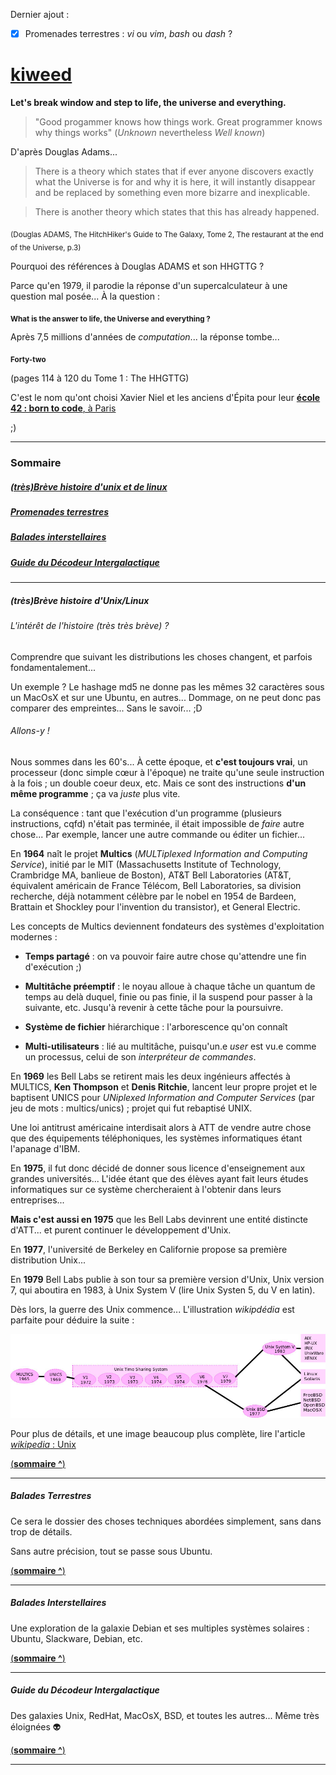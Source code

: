 Dernier ajout : 

- [x] Promenades terrestres : *vi* ou *vim*, *bash* ou *dash* ?

# [kiweed](#)



**Let's break window and step to life, the universe and everything.**

>"Good progammer knows how things work. Great programmer knows why things works" (*Unknown* nevertheless *Well known*)

D'après Douglas Adams...

>There is a theory which states that if ever anyone discovers exactly what the
Universe is for and why it is here, it will instantly disappear and be replaced
by something even more bizarre and inexplicable.

>There is another theory which states that this has already happened.

<sub>(Douglas ADAMS, The HitchHiker's Guide to The Galaxy, Tome 2, The restaurant at the end of the Universe, p.3)</sub>

Pourquoi des références à Douglas ADAMS et son HHGTTG ?

Parce qu'en 1979, il parodie la réponse d'un supercalculateur à une question mal posée... À la question :

<sub>**What is the answer to life, the Universe and everything ?**</sub>

Après 7,5 millions d'années de *computation*... la réponse tombe...

<sub>**Forty-two**</sub>

(pages 114 à 120 du Tome 1 : The HHGTTG)

C'est le nom qu'ont choisi Xavier Niel et les anciens d'Épita pour leur [**école 42 : born to code**, à Paris](http://www.42.fr/)

;)


---

### <a name="sommaire">Sommaire</a>
##### [(très)Brève histoire d'unix et de linux](#u_histo)
##### [Promenades terrestres](#terre)
##### [Balades interstellaires](#interstellar)
##### [Guide du Décodeur Intergalactique ](#intergal)

---

##### <a name="u_histo">(très)Brève histoire d'Unix/Linux</a>

###### L'intérêt de l'histoire (très très brève) ?

Comprendre que suivant les distributions les choses changent, et parfois
fondamentalement... 

Un exemple ? Le hashage md5 ne donne pas les mêmes 32 caractères sous
un MacOsX et sur une Ubuntu, en autres... Dommage, on ne peut donc pas comparer des empreintes...
Sans le savoir... ;D

###### Allons-y !

Nous sommes dans les 60's... À cette époque, et **c'est toujours vrai**, un processeur (donc simple cœur à l'époque) ne traite 
qu'une seule instruction à la fois ; un double coeur deux, etc. Mais ce sont des instructions **d'un même programme** ; ça
va *juste* plus vite.

La conséquence : tant que l'exécution d'un programme (plusieurs instructions, cqfd) n'était pas terminée, il était impossible de
*faire* autre chose... Par exemple, lancer une autre commande ou éditer un fichier...

En **1964** naît le projet **Multics** (*MULTiplexed Information and Computing Service*), initié par le MIT (Massachusetts Institute of Technology, Crambridge MA, banlieue de Boston), 
AT&T Bell Laboratories (AT&T, équivalent américain de France Télécom, Bell Laboratories, sa division recherche, déjà notamment 
célèbre par le nobel en 1954 de Bardeen, Brattain et Shockley pour l'invention du transistor), et General Electric.

Les concepts de Multics deviennent fondateurs des systèmes d'exploitation modernes :

- **Temps partagé** : on va pouvoir faire autre chose qu'attendre une fin d'exécution ;)

- **Multitâche préemptif** : le noyau alloue à chaque tâche un quantum de temps au delà duquel, finie ou pas finie, il la suspend
  pour passer à la suivante, etc. Jusqu'à revenir à cette tâche pour la poursuivre.

- **Système de fichier** hiérarchique : l'arborescence qu'on connaît

- **Multi-utilisateurs** : lié au multitâche, puisqu'un.e *user* est vu.e comme un processus, celui de son *interpréteur de commandes*.

En **1969** les Bell Labs se retirent mais les deux ingénieurs affectés à MULTICS, **Ken Thompson** et 
**Denis Ritchie**, lancent leur propre projet et le baptisent UNICS pour *UNiplexed Information and Computer Services*
(par jeu de mots : multics/unics) ; projet qui fut rebaptisé UNIX.

Une loi antitrust américaine interdisait alors à ATT de vendre autre chose que des équipements téléphoniques, les systèmes
informatiques étant l'apanage d'IBM.

En **1975**, il fut donc décidé de donner sous licence d'enseignement aux grandes universités... L'idée étant que des élèves
ayant fait leurs études informatiques sur ce système chercheraient à l'obtenir dans leurs entreprises...

**Mais c'est aussi en 1975** que les Bell Labs devinrent une entité distincte d'ATT... et purent continuer le développement d'Unix.

En **1977**, l'université de Berkeley en Californie propose sa première distribution Unix...

En **1979** Bell Labs publie à son tour sa première version d'Unix, Unix version 7, 
qui aboutira en 1983, à Unix System V (lire Unix Systen 5, du V en latin).

Dès lors, la guerre des Unix commence... L'illustration *wikipdédia* est parfaite pour déduire la suite :

![unix](histoire_unix.jpg)

Pour plus de détails, et une image beaucoup plus complète, lire l'article [*wikipedia* : Unix](https://fr.wikipedia.org/wiki/Unix)



[(**sommaire ^**)](#sommaire)

---

##### <a name="terre">Balades Terrestres</a>


Ce sera le dossier des choses techniques abordées simplement, sans dans trop de détails.

Sans autre précision, tout se passe sous Ubuntu.


[(**sommaire ^**)](#sommaire)

---


##### <a name="interstellar">Balades Interstellaires</a>


Une exploration de la galaxie Debian et ses multiples systèmes solaires : Ubuntu, Slackware, Debian, etc.


[(**sommaire ^**)](#sommaire)

---


##### <a name="intergal">Guide du Décodeur Intergalactique</a>

Des galaxies Unix, RedHat, MacOsX, BSD, et toutes les autres... Même très éloignées :alien:

[(**sommaire ^**)](#sommaire)

---
